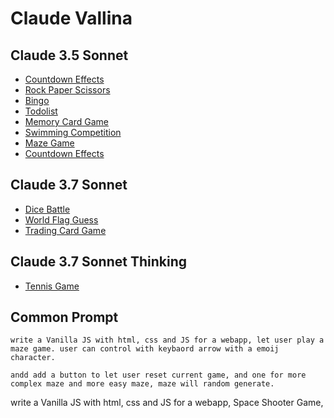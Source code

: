 # Claude Vallina

## Claude 3.5 Sonnet

- [Countdown Effects](https://sdwh.dev/ClaudeVanilla/countdown-effect.html)
- [Rock Paper Scissors](https://sdwh.dev/ClaudeVanilla/rock-paper-scissors-game.html)
- [Bingo](https://sdwh.dev/ClaudeVanilla/bingo.html)
- [Todolist](https://sdwh.dev/ClaudeVanilla/todo-list-app.html)
- [Memory Card Game](https://sdwh.dev/ClaudeVanilla/memory-card-game.html)
- [Swimming Competition](https://sdwh.dev/ClaudeVanilla/swimming-competition.html)
- [Maze Game](https://sdwh.dev/ClaudeVanilla/maze-game.html)
- [Countdown Effects](https://sdwh.dev/ClaudeVanilla/countdown-effect.html)

## Claude 3.7 Sonnet

- [Dice Battle](https://sdwh.dev/ClaudeVanilla/dice-game.html)
- [World Flag Guess](https://sdwh.dev/ClaudeVanilla/world-flag-game.html)
- [Trading Card Game](https://sdwh.dev/ClaudeVanilla/trading-card-game)

## Claude 3.7 Sonnet Thinking

- [Tennis Game](https://sdwh.dev/ClaudeVanilla/tennis-game)


## Common Prompt

```text
write a Vanilla JS with html, css and JS for a webapp, let user play a maze game. user can control with keybaord arrow with a emoij character.

andd add a button to let user reset current game, and one for more complex maze and more easy maze, maze will random generate.
```

write a Vanilla JS with html, css and JS for a webapp, Space Shooter Game, 
